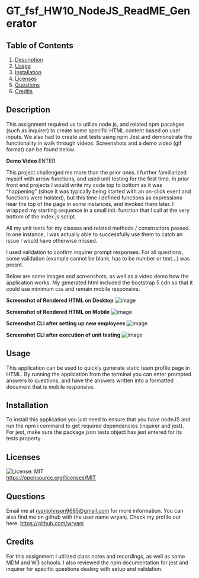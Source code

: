 # GT_fsf_HW10_NodeJS_ReadME_Generator
## Table of Contents
1. [Description](#Description)
3. [Usage](#Usage)
4. [Installation](#Installation)
5. [Licenses](#Licenses)
6. [Questions](#Questions)
7. [Credits](#Credits)

## Description
This assignment required us to utilize node js, and related npm pacakges (such as inquirer) to create some specific HTML content based on user inputs. We also had to create unit tests using npm Jest and demonstrate the functionality in walk through videos. Screenshots and a demo video (gif format) can be found below. 

**Demo Video**
ENTER

This project challenged me more than the prior ones. I further familiarized myself with arrow functions, and used unit testing for the first time. In prior front end projects I would write my code top to bottom as it was "happening" (since it was typically being started with an on-click event and functions were hoisted), but this time I defined functions as expressions near the top of the page in some instances, and invoked them later. I wrapped my starting sequence in a small init. function that I call at the very bottom of the index.js script. 

All my unit tests for my classes and related methods / constructors passed. In one instance, I was actually able to successfully use them to catch an issue I would have otherwise missed. 

I used validation to confirm inquirer prompt responses. For all questions, some validation (example cannot be blank, has to be number or text...) was presnt.

Below are some images and screenshots, as well as a video demo how the application works. My generated html included the bootstrap 5 cdn so that it could use minimum css and remain mobile responsive.


**Screenshot of Rendered HTML on Desktop**
![image](https://user-images.githubusercontent.com/72420733/109347606-69502700-7841-11eb-827f-7ba296596a1c.png)

**Screenshot of Rendered HTML on Mobile**
![image](https://user-images.githubusercontent.com/72420733/109347918-da8fda00-7841-11eb-8202-46fac0514f00.png)

**Screenshot CLI after setting up new employees**
![image](https://user-images.githubusercontent.com/72420733/109347990-f4312180-7841-11eb-8cd2-9f720ca20661.png)

**Screenshot CLI after execution of unit testing**
![image](https://user-images.githubusercontent.com/72420733/109348588-ba144f80-7842-11eb-8b0b-f842555dc6d6.png)


## Usage
This application can be used to quickly generate static team profile page in HTML. By running the application from the terminal you can enter prompted answers to questions, and have the answers written into a formatted document that is mobile responsive.

## Installation
To install this application you just need to ensure that you have nodeJS and run the npm i command to get required dependencies (inquirer and jest). For jest, make sure the package.json tests object has jest entered for its tests property.

## Licenses
![License: MIT](https://img.shields.io/badge/License-MIT-yellow.svg)  
https://opensource.org/licenses/MIT

## Questions
Email me at ryanjohnson9685@gmail.com for more information.
You can also find me on github with the user name wryanj. 
Check my profile out here: https://github.com/wryanj

## Credits
For this assignment I utilized class notes and recordings, as well as some MDM and W3 schools. I also reviewed the npm documentation for jest and inquirer for specific questions dealing with setup and validation.